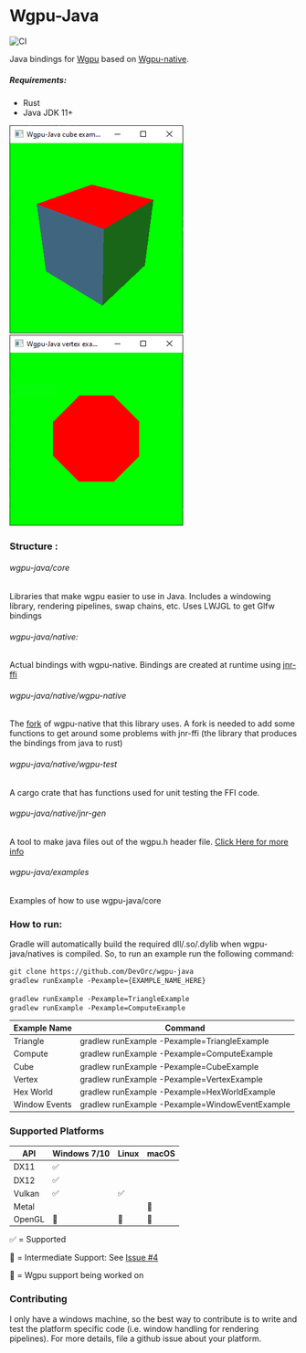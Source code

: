 # Wgpu-Java
![CI](https://github.com/DevOrc/wgpu-java/workflows/CI/badge.svg)

Java bindings for [Wgpu](https://github.com/gfx-rs/wgpu) based on
[Wgpu-native](https://github.com/gfx-rs/wgpu-native). 

##### Requirements:
- Rust 
- Java JDK 11+

![Cube Example](images/cube_example.png)
![Vertex Example](images/vertex_example.png)


### Structure :
###### wgpu-java/core
Libraries that make wgpu easier to use in Java.
Includes a windowing library, rendering pipelines, swap chains, etc. Uses 
LWJGL to get Glfw bindings 

###### wgpu-java/native: 
Actual bindings with wgpu-native. Bindings are created at 
runtime using [jnr-ffi](https://github.com/jnr/jnr-ffi)

###### wgpu-java/native/wgpu-native
The [fork](https://github.com/DevOrc/wgpu-native/tree/jnr-compatible) of wgpu-native that this library uses.
A fork is needed to add some functions to get around some problems with jnr-ffi 
(the library that produces the bindings from java to rust)

###### wgpu-java/native/wgpu-test
A cargo crate that has functions used for unit testing the FFI code.

###### wgpu-java/native/jnr-gen
A tool to make java files out of the wgpu.h header file.
[Click Here for more info](https://github.com/DevOrc/wgpu-java/blob/master/native/jnrgen/README.md)

###### wgpu-java/examples
Examples of how to use wgpu-java/core

### How to run:
Gradle will automatically build the required dll/.so/.dylib when wgpu-java/natives 
is compiled. So, to run an example run the following command: 
```
git clone https://github.com/DevOrc/wgpu-java
gradlew runExample -Pexample={EXAMPLE_NAME_HERE}

gradlew runExample -Pexample=TriangleExample
gradlew runExample -Pexample=ComputeExample
```

 Example Name | Command |
 -------------|---------|
 Triangle | gradlew runExample -Pexample=TriangleExample |
 Compute | gradlew runExample -Pexample=ComputeExample |
 Cube | gradlew runExample -Pexample=CubeExample |
 Vertex | gradlew runExample -Pexample=VertexExample |
 Hex World | gradlew runExample -Pexample=HexWorldExample |
 Window Events | gradlew runExample -Pexample=WindowEventExample |

### Supported Platforms
   API   |    Windows 7/10    |  Linux                 |    macOS               |
  -----  | ------------------ | ------------------     | ------------------     |
  DX11   | :white_check_mark: |                        |                        |
  DX12   | :white_check_mark: |                        |                        |
  Vulkan | :white_check_mark: | :white_check_mark:     |                        |
  Metal  |                    |                        | :large_orange_diamond: |
  OpenGL | :construction:     | :construction:         | :construction:         |
  
:white_check_mark: = Supported

:large_orange_diamond: = Intermediate Support: See [Issue #4](https://github.com/DevOrc/wgpu-java/issues/4)

:construction: = Wgpu support being worked on

### Contributing
I only have a windows machine, so the best way to contribute is to write
and test the platform specific code (i.e. window handling for rendering pipelines). For more details, file a github 
issue about your platform.